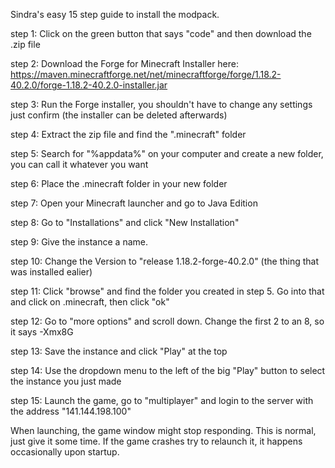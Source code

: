 Sindra's easy 15 step guide to install the modpack.

step 1: Click on the green button that says "code" and then download the .zip file

step 2: Download the Forge for Minecraft Installer here: https://maven.minecraftforge.net/net/minecraftforge/forge/1.18.2-40.2.0/forge-1.18.2-40.2.0-installer.jar

step 3: Run the Forge installer, you shouldn't have to change any settings just confirm (the installer can be deleted afterwards)

step 4: Extract the zip file and find the ".minecraft" folder

step 5: Search for "%appdata%" on your computer and create a new folder, you can call it whatever you want

step 6: Place the .minecraft folder in your new folder

step 7: Open your Minecraft launcher and go to Java Edition

step 8: Go to "Installations" and click "New Installation"

step 9: Give the instance a name. 

step 10: Change the Version to "release 1.18.2-forge-40.2.0" (the thing that was installed ealier)

step 11: Click "browse" and find the folder you created in step 5. Go into that and click on .minecraft, then click "ok"

step 12: Go to "more options" and scroll down. Change the first 2 to an 8, so it says -Xmx8G

step 13: Save the instance and click "Play" at the top

step 14: Use the dropdown menu to the left of the big "Play" button to select the instance you just made

step 15: Launch the game, go to "multiplayer" and login to the server with the address "141.144.198.100"

When launching, the game window might stop responding. This is normal, just give it some time. If the game crashes try to relaunch it, it happens occasionally upon startup.
